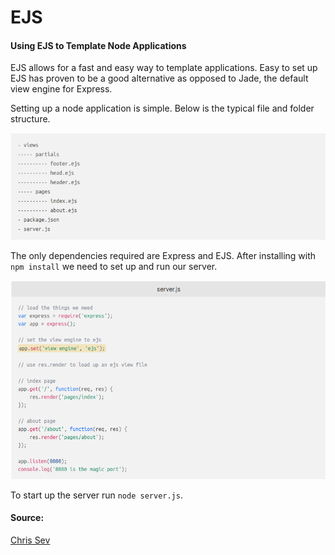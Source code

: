 # EJS

#### Using EJS to Template Node Applications

EJS allows for a fast and easy way to template applications. Easy to set up EJS has proven to be a good alternative as opposed to Jade, the default view engine for Express.

Setting up a node application is simple. Below is the typical file and folder structure.

![File Structure](./img/ejs_1.png)

The only dependencies required are Express and EJS. After installing with `npm install` we need to set up and run our server.

![Basic Server](./img/ejs_2.png)

To start up the server run `node server.js`. 


#### Source:
[Chris Sev](https://www.digitalocean.com/community/tutorials/how-to-use-ejs-to-template-your-node-application)